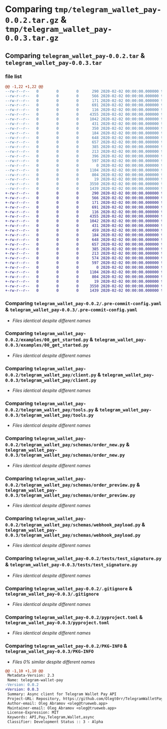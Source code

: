 # Comparing `tmp/telegram_wallet_pay-0.0.2.tar.gz` & `tmp/telegram_wallet_pay-0.0.3.tar.gz`

## Comparing `telegram_wallet_pay-0.0.2.tar` & `telegram_wallet_pay-0.0.3.tar`

### file list

```diff
@@ -1,22 +1,22 @@
--rw-r--r--   0        0        0      290 2020-02-02 00:00:00.000000 telegram_wallet_pay-0.0.2/.editorconfig
--rw-r--r--   0        0        0      566 2020-02-02 00:00:00.000000 telegram_wallet_pay-0.0.2/.pre-commit-config.yaml
--rw-r--r--   0        0        0      171 2020-02-02 00:00:00.000000 telegram_wallet_pay-0.0.2/Makefile
--rw-r--r--   0        0        0      691 2020-02-02 00:00:00.000000 telegram_wallet_pay-0.0.2/examples/00_get_started.py
--rw-r--r--   0        0        0      116 2020-02-02 00:00:00.000000 telegram_wallet_pay-0.0.2/telegram_wallet_pay/__init__.py
--rw-r--r--   0        0        0     4355 2020-02-02 00:00:00.000000 telegram_wallet_pay-0.0.2/telegram_wallet_pay/client.py
--rw-r--r--   0        0        0     1042 2020-02-02 00:00:00.000000 telegram_wallet_pay-0.0.2/telegram_wallet_pay/tools.py
--rw-r--r--   0        0        0      431 2020-02-02 00:00:00.000000 telegram_wallet_pay-0.0.2/telegram_wallet_pay/schemas/__init__.py
--rw-r--r--   0        0        0      350 2020-02-02 00:00:00.000000 telegram_wallet_pay-0.0.2/telegram_wallet_pay/schemas/_default.py
--rw-r--r--   0        0        0      184 2020-02-02 00:00:00.000000 telegram_wallet_pay-0.0.2/telegram_wallet_pay/schemas/money_amount.py
--rw-r--r--   0        0        0      648 2020-02-02 00:00:00.000000 telegram_wallet_pay-0.0.2/telegram_wallet_pay/schemas/order_new.py
--rw-r--r--   0        0        0      657 2020-02-02 00:00:00.000000 telegram_wallet_pay-0.0.2/telegram_wallet_pay/schemas/order_preview.py
--rw-r--r--   0        0        0      385 2020-02-02 00:00:00.000000 telegram_wallet_pay-0.0.2/telegram_wallet_pay/schemas/order_result.py
--rw-r--r--   0        0        0      213 2020-02-02 00:00:00.000000 telegram_wallet_pay-0.0.2/telegram_wallet_pay/schemas/payment_option.py
--rw-r--r--   0        0        0      396 2020-02-02 00:00:00.000000 telegram_wallet_pay-0.0.2/telegram_wallet_pay/schemas/update.py
--rw-r--r--   0        0        0      597 2020-02-02 00:00:00.000000 telegram_wallet_pay-0.0.2/telegram_wallet_pay/schemas/webhook_payload.py
--rw-r--r--   0        0        0        0 2020-02-02 00:00:00.000000 telegram_wallet_pay-0.0.2/tests/__init__.py
--rw-r--r--   0        0        0     1104 2020-02-02 00:00:00.000000 telegram_wallet_pay-0.0.2/tests/test_signature.py
--rw-r--r--   0        0        0      804 2020-02-02 00:00:00.000000 telegram_wallet_pay-0.0.2/.gitignore
--rw-r--r--   0        0        0       19 2020-02-02 00:00:00.000000 telegram_wallet_pay-0.0.2/README.md
--rw-r--r--   0        0        0     3550 2020-02-02 00:00:00.000000 telegram_wallet_pay-0.0.2/pyproject.toml
--rw-r--r--   0        0        0     1439 2020-02-02 00:00:00.000000 telegram_wallet_pay-0.0.2/PKG-INFO
+-rw-r--r--   0        0        0      290 2020-02-02 00:00:00.000000 telegram_wallet_pay-0.0.3/.editorconfig
+-rw-r--r--   0        0        0      566 2020-02-02 00:00:00.000000 telegram_wallet_pay-0.0.3/.pre-commit-config.yaml
+-rw-r--r--   0        0        0      171 2020-02-02 00:00:00.000000 telegram_wallet_pay-0.0.3/Makefile
+-rw-r--r--   0        0        0      691 2020-02-02 00:00:00.000000 telegram_wallet_pay-0.0.3/examples/00_get_started.py
+-rw-r--r--   0        0        0      116 2020-02-02 00:00:00.000000 telegram_wallet_pay-0.0.3/telegram_wallet_pay/__init__.py
+-rw-r--r--   0        0        0     4355 2020-02-02 00:00:00.000000 telegram_wallet_pay-0.0.3/telegram_wallet_pay/client.py
+-rw-r--r--   0        0        0     1042 2020-02-02 00:00:00.000000 telegram_wallet_pay-0.0.3/telegram_wallet_pay/tools.py
+-rw-r--r--   0        0        0      431 2020-02-02 00:00:00.000000 telegram_wallet_pay-0.0.3/telegram_wallet_pay/schemas/__init__.py
+-rw-r--r--   0        0        0      459 2020-02-02 00:00:00.000000 telegram_wallet_pay-0.0.3/telegram_wallet_pay/schemas/_default.py
+-rw-r--r--   0        0        0      184 2020-02-02 00:00:00.000000 telegram_wallet_pay-0.0.3/telegram_wallet_pay/schemas/money_amount.py
+-rw-r--r--   0        0        0      648 2020-02-02 00:00:00.000000 telegram_wallet_pay-0.0.3/telegram_wallet_pay/schemas/order_new.py
+-rw-r--r--   0        0        0      657 2020-02-02 00:00:00.000000 telegram_wallet_pay-0.0.3/telegram_wallet_pay/schemas/order_preview.py
+-rw-r--r--   0        0        0      385 2020-02-02 00:00:00.000000 telegram_wallet_pay-0.0.3/telegram_wallet_pay/schemas/order_result.py
+-rw-r--r--   0        0        0      213 2020-02-02 00:00:00.000000 telegram_wallet_pay-0.0.3/telegram_wallet_pay/schemas/payment_option.py
+-rw-r--r--   0        0        0      574 2020-02-02 00:00:00.000000 telegram_wallet_pay-0.0.3/telegram_wallet_pay/schemas/update.py
+-rw-r--r--   0        0        0      597 2020-02-02 00:00:00.000000 telegram_wallet_pay-0.0.3/telegram_wallet_pay/schemas/webhook_payload.py
+-rw-r--r--   0        0        0        0 2020-02-02 00:00:00.000000 telegram_wallet_pay-0.0.3/tests/__init__.py
+-rw-r--r--   0        0        0     1104 2020-02-02 00:00:00.000000 telegram_wallet_pay-0.0.3/tests/test_signature.py
+-rw-r--r--   0        0        0      804 2020-02-02 00:00:00.000000 telegram_wallet_pay-0.0.3/.gitignore
+-rw-r--r--   0        0        0       19 2020-02-02 00:00:00.000000 telegram_wallet_pay-0.0.3/README.md
+-rw-r--r--   0        0        0     3550 2020-02-02 00:00:00.000000 telegram_wallet_pay-0.0.3/pyproject.toml
+-rw-r--r--   0        0        0     1439 2020-02-02 00:00:00.000000 telegram_wallet_pay-0.0.3/PKG-INFO
```

### Comparing `telegram_wallet_pay-0.0.2/.pre-commit-config.yaml` & `telegram_wallet_pay-0.0.3/.pre-commit-config.yaml`

 * *Files identical despite different names*

### Comparing `telegram_wallet_pay-0.0.2/examples/00_get_started.py` & `telegram_wallet_pay-0.0.3/examples/00_get_started.py`

 * *Files identical despite different names*

### Comparing `telegram_wallet_pay-0.0.2/telegram_wallet_pay/client.py` & `telegram_wallet_pay-0.0.3/telegram_wallet_pay/client.py`

 * *Files identical despite different names*

### Comparing `telegram_wallet_pay-0.0.2/telegram_wallet_pay/tools.py` & `telegram_wallet_pay-0.0.3/telegram_wallet_pay/tools.py`

 * *Files identical despite different names*

### Comparing `telegram_wallet_pay-0.0.2/telegram_wallet_pay/schemas/order_new.py` & `telegram_wallet_pay-0.0.3/telegram_wallet_pay/schemas/order_new.py`

 * *Files identical despite different names*

### Comparing `telegram_wallet_pay-0.0.2/telegram_wallet_pay/schemas/order_preview.py` & `telegram_wallet_pay-0.0.3/telegram_wallet_pay/schemas/order_preview.py`

 * *Files identical despite different names*

### Comparing `telegram_wallet_pay-0.0.2/telegram_wallet_pay/schemas/webhook_payload.py` & `telegram_wallet_pay-0.0.3/telegram_wallet_pay/schemas/webhook_payload.py`

 * *Files identical despite different names*

### Comparing `telegram_wallet_pay-0.0.2/tests/test_signature.py` & `telegram_wallet_pay-0.0.3/tests/test_signature.py`

 * *Files identical despite different names*

### Comparing `telegram_wallet_pay-0.0.2/.gitignore` & `telegram_wallet_pay-0.0.3/.gitignore`

 * *Files identical despite different names*

### Comparing `telegram_wallet_pay-0.0.2/pyproject.toml` & `telegram_wallet_pay-0.0.3/pyproject.toml`

 * *Files identical despite different names*

### Comparing `telegram_wallet_pay-0.0.2/PKG-INFO` & `telegram_wallet_pay-0.0.3/PKG-INFO`

 * *Files 0% similar despite different names*

```diff
@@ -1,10 +1,10 @@
 Metadata-Version: 2.3
 Name: telegram-wallet-pay
-Version: 0.0.2
+Version: 0.0.3
 Summary: Async client for Telegram Wallet Pay API
 Project-URL: Repository, https://github.com/Olegt0rr/TelegramWalletPay
 Author-email: Oleg Abramov <oleg@trueweb.app>
 Maintainer-email: Oleg Abramov <oleg@trueweb.app>
 License-Expression: MIT
 Keywords: API,Pay,Telegram,Wallet,async
 Classifier: Development Status :: 3 - Alpha
```

